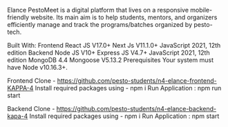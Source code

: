 Elance
PestoMeet is a digital platform that lives on a responsive mobile-friendly website. Its main aim is to help students, mentors, and organizers efficiently manage and track the programs/batches organized by pesto-tech.

Built With:
Frontend
React JS V17.0+
Next Js V11.1.0+
JavaScript 2021, 12th edition
Backend
Node JS V10+
Express JS V4.7+
JavaScript 2021, 12th edition
MongoDB 4.4
Mongoose V5.13.2
Prerequisites
Your system must have Node v10.16.3+.

Frontend
Clone - https://github.com/pesto-students/n4-elance-frontend-KAPPA-4
Install required packages using - npm i
Run Application : npm run start

Backend
Clone - https://github.com/pesto-students/n4-elance-backend-kapa-4
Install required packages using - npm i
Run Application : npm start
